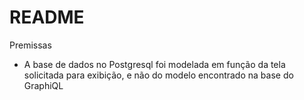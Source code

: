 # README

Premissas
- A base de dados no Postgresql foi modelada em função da tela solicitada para exibição, e não do modelo encontrado na base do GraphiQL